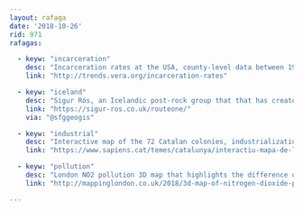 ```yaml
---
layout: rafaga
date: '2018-10-26'
rid: 971
rafagas:

  - keyw: "incarceration"
    desc: "Incarceration rates at the USA, county-level data between 1970 and 2015 covering age range between 15 and 64"
    link: "http://trends.vera.org/incarceration-rates"

  - keyw: "iceland"
    desc: "Sigur Rós, an Icelandic post-rock group that that has created a new album called Route with 8 songs after coordinate pairs"
    link: "https://sigur-ros.co.uk/routeone/"
    via: "@sfggeogis"

  - keyw: "industrial"
    desc: "Interactive map of the 72 Catalan colonies, industrialization engines between late XIX and early XX centuries"
    link: "https://www.sapiens.cat/temes/catalunya/interactiu-mapa-de-les-colonies-industrials-de-catalunya_17860_102.html"

  - keyw: "pollution"
    desc: "London NO2 pollution 3D map that highlights the difference of air quality across the city"
    link: "http://mappinglondon.co.uk/2018/3d-map-of-nitrogen-dioxide-pollution/"

---
```


